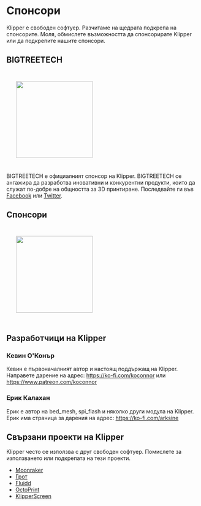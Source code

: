 # Спонсори

Klipper е свободен софтуер. Разчитаме на щедрата подкрепа на спонсорите. Моля, обмислете възможността да спонсорирате Klipper или да подкрепите нашите спонсори.

## BIGTREETECH

[<img src="./img/sponsors/BTT_BTT.png" width="200" style="margin:25px"/>](https://bigtree-tech.com/collections/all-products)

BIGTREETECH е официалният спонсор на Klipper. BIGTREETECH се ангажира да разработва иновативни и конкурентни продукти, които да служат по-добре на общността за 3D принтиране. Последвайте ги във [Facebook](https://www.facebook.com/BIGTREETECH) или [Twitter](https://twitter.com/BigTreeTech).

## Спонсори

[<img src="./img/sponsors/obico-light-horizontal.png" width="200" style="margin:25px" />](https://obico.io/klipper.html?source=klipper_sponsor)

## Разработчици на Klipper

### Кевин О'Конър

Кевин е първоначалният автор и настоящ поддържащ на Klipper. Направете дарение на адрес: <https://ko-fi.com/koconnor> или <https://www.patreon.com/koconnor>

### Ерик Калахан

Ерик е автор на bed_mesh, spi_flash и няколко други модула на Klipper. Ерик има страница за дарения на адрес: <https://ko-fi.com/arksine>

## Свързани проекти на Klipper

Klipper често се използва с друг свободен софтуер. Помислете за използването или подкрепата на тези проекти.

* [Moonraker](https://github.com/Arksine/moonraker)
* [Грот](https://github.com/mainsail-crew/mainsail)
* [Fluidd](https://github.com/fluidd-core/fluidd)
* [OctoPrint](https://octoprint.org/)
* [KlipperScreen](https://github.com/jordanruthe/KlipperScreen)
